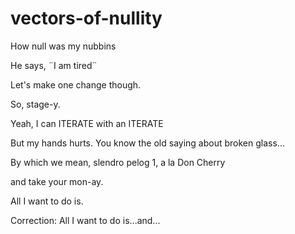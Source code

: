 # vectors-of-nullity
How null was my nubbins

He says, ¨I am tired¨

Let's make one change though.

So, stage-y.

Yeah, I can ITERATE with an ITERATE

But my hands hurts. You know the old saying about broken glass...

By which we mean, slendro pelog 1, a la Don Cherry

and take your mon-ay.

All I want to do is.

Correction: All I want to do is...and...
